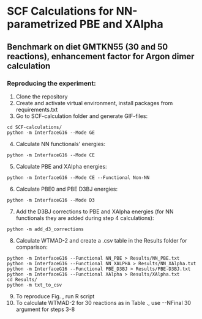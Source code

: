 # SCF Calculations for NN-parametrized PBE and XAlpha

## Benchmark on diet GMTKN55 (30 and 50 reactions), enhancement factor for Argon dimer calculation


### Reproducing the experiment:

1) Clone the repository
2) Create and activate virtual environment, install packages from requirements.txt
3) Go to SCF-calculation folder and generate GIF-files:
```
cd SCF-calculations/
python -m InterfaceG16 --Mode GE
```
4) Calculate NN functionals' energies:
```
python -m InterfaceG16 --Mode CE
```

5) Calculate PBE and XAlpha energies:

```
python -m InterfaceG16 --Mode CE --Functional Non-NN
```
6) Calculate PBE0 and PBE D3BJ energies:
```
python -m InterfaceG16 --Mode D3
```

7) Add the D3BJ corrections to PBE and XAlpha energies (for NN functionals they are added during step 4 calculations):

```
python -m add_d3_corrections
```

8) Calculate WTMAD-2 and create a .csv table in the Results folder for comparison:
```
python -m InterfaceG16 --Functional NN_PBE > Results/NN_PBE.txt
python -m InterfaceG16 --Functional NN_XALPHA > Results/NN_XAlpha.txt
python -m InterfaceG16 --Functional PBE_D3BJ > Results/PBE-D3BJ.txt
python -m InterfaceG16 --Functional XAlpha > Results/XAlpha.txt
cd Results/
python -m txt_to_csv
```
9) To reproduce Fig. , run R script
10) To calculate WTMAD-2 for 30 reactions as in Table ., use --NFinal 30 argument for steps 3-8
